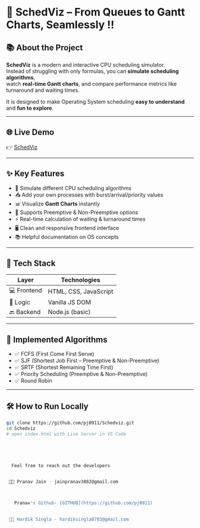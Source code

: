 # 🧠 SchedViz – From Queues to Gantt Charts, Seamlessly !!

## 📚 About the Project
**SchedViz** is a modern and interactive CPU scheduling simulator.  
Instead of struggling with only formulas, you can **simulate scheduling algorithms**,  
watch **real-time Gantt charts**, and compare performance metrics like turnaround and waiting times.

It is designed to make Operating System scheduling **easy to understand** and **fun to explore**.

---

## 🌐 Live Demo
👉 [SchedViz](https://schedviz-three.vercel.app/)

---

## ✨ Key Features
- 🎯 Simulate different CPU scheduling algorithms  
- 📥 Add your own processes with burst/arrival/priority values  
- 📊 Visualize **Gantt Charts** instantly  
- 🔁 Supports Preemptive & Non-Preemptive options  
- ⚡ Real-time calculation of waiting & turnaround times  
- 🖥️ Clean and responsive frontend interface  
- 📚 Helpful documentation on OS concepts  

---

## 🚀 Tech Stack
| Layer     | Technologies           |
|-----------|------------------------|
| 💻 Frontend | HTML, CSS, JavaScript |
| 🧠 Logic    | Vanilla JS DOM |
| 🔙 Backend  | Node.js (basic) |

---

## 🧪 Implemented Algorithms
- ✅ FCFS (First Come First Serve)  
- ✅ SJF (Shortest Job First – Preemptive & Non-Preemptive)  
- ✅ SRTF (Shortest Remaining Time First)  
- ✅ Priority Scheduling (Preemptive & Non-Preemptive)  
- ✅ Round Robin  

---

## 🛠 How to Run Locally
```bash
git clone https://github.com/pj0911/Schedviz.git
cd Schedviz
# open index.html with Live Server in VS Code





  Feel free to reach out the developers

  
 👩‍💻 Pranav Jain - jainpranav3882@gmail.com



   Pranav's Github- [GITHUB](https://github.com/pj0911)

  
 👩‍💻 Hardik Singla - hardiksingla0703@gmail.com


  
 




